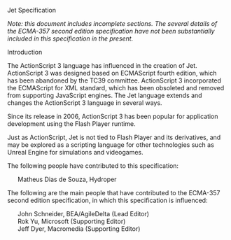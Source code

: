 <div class="home-title">
<div class="home-title-1">

Jet Specification

</div>
</div>

*Note: this document includes incomplete sections. The several details of the ECMA-357 second edition specification have not been substantially included in this specification in the present.*

<div class="home-heading">Introduction</div>

The ActionScript 3 language has influenced in the creation of Jet. ActionScript 3 was designed based on ECMAScript fourth edition, which has been abandoned by the TC39 committee. ActionScript 3 incorporated the ECMAScript for XML standard, which has been obsoleted and removed from supporting JavaScript engines. The Jet language extends and changes the ActionScript 3 language in several ways.

Since its release in 2006, ActionScript 3 has been popular for application development using the Flash Player runtime.

Just as ActionScript, Jet is not tied to Flash Player and its derivatives, and may be explored as a scripting language for other technologies such as Unreal Engine for simulations and videogames.

The following people have contributed to this specification:
<ul>
    Matheus Dias de Souza, Hydroper
</ul>

The following are the main people that have contributed to the ECMA-357 second edition specification, in which this specification is influenced:

<ul>
    John Schneider, BEA/AgileDelta (Lead Editor)<br>
    Rok Yu, Microsoft (Supporting Editor)<br>
    Jeff Dyer, Macromedia (Supporting Editor)
</ul>